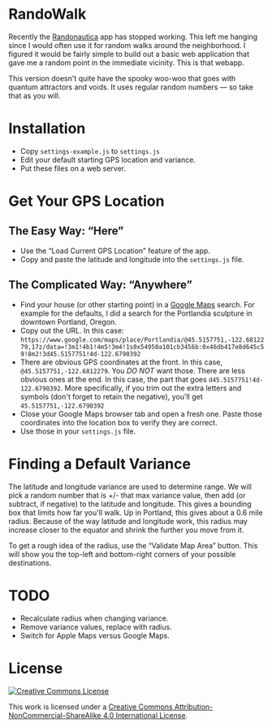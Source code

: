 # RandoWalk

Recently the [Randonautica](https://www.randonautica.com) app has stopped working. This left me hanging since I would often use it for random walks around the neighborhood. I figured it would be fairly simple to build out a basic web application that gave me a random point in the immediate vicinity. This is that webapp.

This version doesn't quite have the spooky woo-woo that goes with quantum attractors and voids. It uses regular random numbers — so take that as you will.

# Installation

- Copy `settings-example.js` to `settings.js`
- Edit your default starting GPS location and variance.
- Put these files on a web server.

# Get Your GPS Location

## The Easy Way: “Here”

- Use the “Load Current GPS Location” feature of the app.
- Copy and paste the latitude and longitude into the `settings.js` file.

## The Complicated Way: “Anywhere”

- Find your house (or other starting point) in a [Google Maps](https://maps.google.com) search. For example for the defaults, I did a search for the Portlandia sculpture in downtown Portland, Oregon.
- Copy out the URL. In this case: `https://www.google.com/maps/place/Portlandia/@45.5157751,-122.6812279,17z/data=!3m1!4b1!4m5!3m4!1s0x54950a101cb3456b:0x46db417e8d645c59!8m2!3d45.5157751!4d-122.6790392`
- There are obvious GPS coordinates at the front. In this case, `@45.5157751,-122.6812279`. You _*DO NOT*_ want those. There are less obvious ones at the end. In this case, the part that goes `d45.5157751!4d-122.6790392`. More specifically, if you trim out the extra letters and symbols (don't forget to retain the negative), you'll get `45.5157751,-122.6790392`
- Close your Google Maps browser tab and open a fresh one. Paste those coordinates into the location box to verify they are correct.
- Use those in your `settings.js` file.

# Finding a Default Variance

The latitude and longitude variance are used to determine range. We will pick a random number that is +/- that max variance value, then add (or subtract, if negative) to the latitude and longitude. This gives a bounding box that limits how far you'll walk. Up in Portland, this gives about a 0.6 mile radius. Because of the way latitude and longitude work, this radius may increase closer to the equator and shrink the further you move from it.

To get a rough idea of the radius, use the “Validate Map Area” button. This will show you the top-left and bottom-right corners of your possible destinations.

# TODO

- Recalculate radius when changing variance.
- Remove variance values, replace with radius.
- Switch for Apple Maps versus Google Maps.

# License

<a rel="license" href="http://creativecommons.org/licenses/by-nc-sa/4.0/"><img alt="Creative Commons License" style="border-width:0" src="https://i.creativecommons.org/l/by-nc-sa/4.0/88x31.png" /></a>

This work is licensed under a <a rel="license" href="http://creativecommons.org/licenses/by-nc-sa/4.0/">Creative Commons Attribution-NonCommercial-ShareAlike 4.0 International License</a>.
